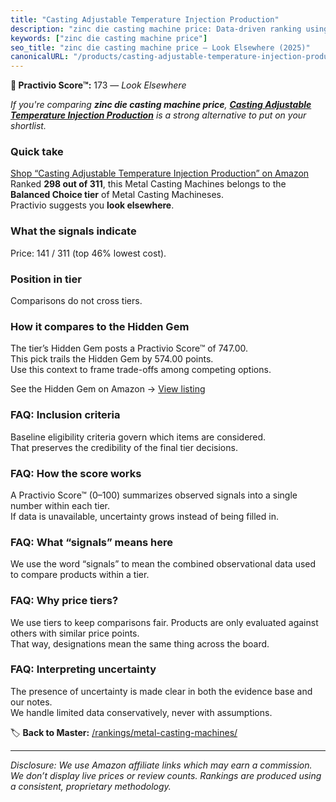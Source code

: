 ```yaml
---
title: "Casting Adjustable Temperature Injection Production"
description: "zinc die casting machine price: Data-driven ranking using the Practivio Score™. Positioned by quality, value, demand, findability, momentum."
keywords: ["zinc die casting machine price"]
seo_title: "zinc die casting machine price — Look Elsewhere (2025)"
canonicalURL: "/products/casting-adjustable-temperature-injection-production-B0DS5P2CYP/"
---
```


**🚫 Practivio Score™:** 173 — _Look Elsewhere_


*If you're comparing **zinc die casting machine price**, **[Casting Adjustable Temperature Injection Production](https://www.amazon.com/dp/B0DS5P2CYP?tag=practivio-20)** is a strong alternative to put on your shortlist.*
### Quick take
[Shop “Casting Adjustable Temperature Injection Production” on Amazon](https://www.amazon.com/dp/B0DS5P2CYP?tag=practivio-20)
Ranked **298 out of 311**, this Metal Casting Machines belongs to the **Balanced Choice tier** of Metal Casting Machineses.  
Practivio suggests you **look elsewhere**.

### What the signals indicate
Price: 141 / 311 (top 46% lowest cost).  

### Position in tier
Comparisons do not cross tiers.

### How it compares to the Hidden Gem
The tier’s Hidden Gem posts a Practivio Score™ of 747.00.  
This pick trails the Hidden Gem by 574.00 points.  
Use this context to frame trade-offs among competing options.  

See the Hidden Gem on Amazon → [View listing](https://www.amazon.com/dp/B0D474RVY7?tag=practivio-20)

### FAQ: Inclusion criteria
Baseline eligibility criteria govern which items are considered.  
That preserves the credibility of the final tier decisions.

### FAQ: How the score works
A Practivio Score™ (0–100) summarizes observed signals into a single number within each tier.  
If data is unavailable, uncertainty grows instead of being filled in.

### FAQ: What “signals” means here
We use the word “signals” to mean the combined observational data used to compare products within a tier.

### FAQ: Why price tiers?
We use tiers to keep comparisons fair. Products are only evaluated against others with similar price points.  
That way, designations mean the same thing across the board.

### FAQ: Interpreting uncertainty
The presence of uncertainty is made clear in both the evidence base and our notes.  
We handle limited data conservatively, never with assumptions.


🏷️ **Back to Master:** [/rankings/metal-casting-machines/](/rankings/metal-casting-machines/)

---
_Disclosure: We use Amazon affiliate links which may earn a commission. We don’t display live prices or review counts. Rankings are produced using a consistent, proprietary methodology._
